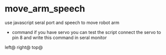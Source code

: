 # move_arm_speech

use javascript seral port and speech to move robot arm

- command
if you have servo you can test the script connect the servo to pin 8 and write this command in seral monitor

left@
right@
top@
